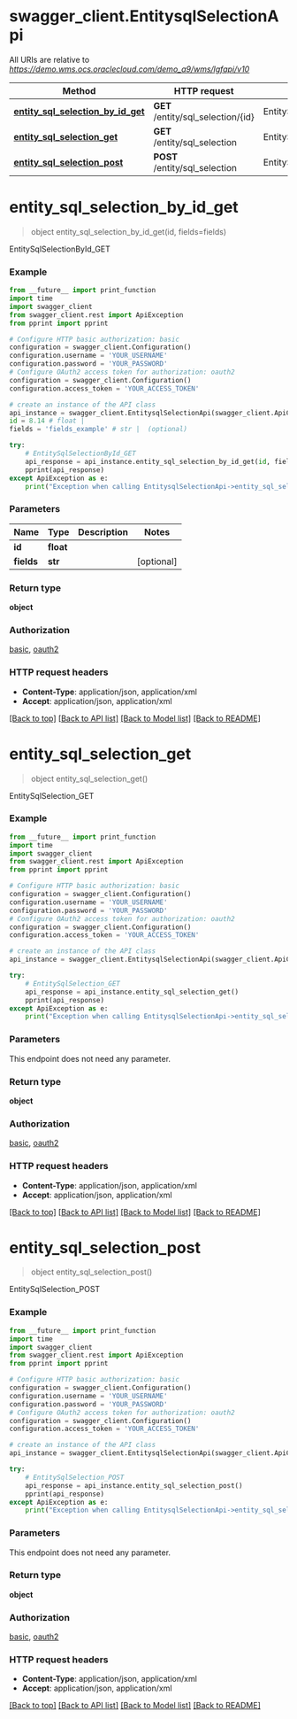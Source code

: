 # swagger_client.EntitysqlSelectionApi

All URIs are relative to *https://demo.wms.ocs.oraclecloud.com/demo_a9/wms/lgfapi/v10*

Method | HTTP request | Description
------------- | ------------- | -------------
[**entity_sql_selection_by_id_get**](EntitysqlSelectionApi.md#entity_sql_selection_by_id_get) | **GET** /entity/sql_selection/{id} | EntitySqlSelectionById_GET
[**entity_sql_selection_get**](EntitysqlSelectionApi.md#entity_sql_selection_get) | **GET** /entity/sql_selection | EntitySqlSelection_GET
[**entity_sql_selection_post**](EntitysqlSelectionApi.md#entity_sql_selection_post) | **POST** /entity/sql_selection | EntitySqlSelection_POST


# **entity_sql_selection_by_id_get**
> object entity_sql_selection_by_id_get(id, fields=fields)

EntitySqlSelectionById_GET



### Example
```python
from __future__ import print_function
import time
import swagger_client
from swagger_client.rest import ApiException
from pprint import pprint

# Configure HTTP basic authorization: basic
configuration = swagger_client.Configuration()
configuration.username = 'YOUR_USERNAME'
configuration.password = 'YOUR_PASSWORD'
# Configure OAuth2 access token for authorization: oauth2
configuration = swagger_client.Configuration()
configuration.access_token = 'YOUR_ACCESS_TOKEN'

# create an instance of the API class
api_instance = swagger_client.EntitysqlSelectionApi(swagger_client.ApiClient(configuration))
id = 8.14 # float | 
fields = 'fields_example' # str |  (optional)

try:
    # EntitySqlSelectionById_GET
    api_response = api_instance.entity_sql_selection_by_id_get(id, fields=fields)
    pprint(api_response)
except ApiException as e:
    print("Exception when calling EntitysqlSelectionApi->entity_sql_selection_by_id_get: %s\n" % e)
```

### Parameters

Name | Type | Description  | Notes
------------- | ------------- | ------------- | -------------
 **id** | **float**|  | 
 **fields** | **str**|  | [optional] 

### Return type

**object**

### Authorization

[basic](../README.md#basic), [oauth2](../README.md#oauth2)

### HTTP request headers

 - **Content-Type**: application/json, application/xml
 - **Accept**: application/json, application/xml

[[Back to top]](#) [[Back to API list]](../README.md#documentation-for-api-endpoints) [[Back to Model list]](../README.md#documentation-for-models) [[Back to README]](../README.md)

# **entity_sql_selection_get**
> object entity_sql_selection_get()

EntitySqlSelection_GET



### Example
```python
from __future__ import print_function
import time
import swagger_client
from swagger_client.rest import ApiException
from pprint import pprint

# Configure HTTP basic authorization: basic
configuration = swagger_client.Configuration()
configuration.username = 'YOUR_USERNAME'
configuration.password = 'YOUR_PASSWORD'
# Configure OAuth2 access token for authorization: oauth2
configuration = swagger_client.Configuration()
configuration.access_token = 'YOUR_ACCESS_TOKEN'

# create an instance of the API class
api_instance = swagger_client.EntitysqlSelectionApi(swagger_client.ApiClient(configuration))

try:
    # EntitySqlSelection_GET
    api_response = api_instance.entity_sql_selection_get()
    pprint(api_response)
except ApiException as e:
    print("Exception when calling EntitysqlSelectionApi->entity_sql_selection_get: %s\n" % e)
```

### Parameters
This endpoint does not need any parameter.

### Return type

**object**

### Authorization

[basic](../README.md#basic), [oauth2](../README.md#oauth2)

### HTTP request headers

 - **Content-Type**: application/json, application/xml
 - **Accept**: application/json, application/xml

[[Back to top]](#) [[Back to API list]](../README.md#documentation-for-api-endpoints) [[Back to Model list]](../README.md#documentation-for-models) [[Back to README]](../README.md)

# **entity_sql_selection_post**
> object entity_sql_selection_post()

EntitySqlSelection_POST



### Example
```python
from __future__ import print_function
import time
import swagger_client
from swagger_client.rest import ApiException
from pprint import pprint

# Configure HTTP basic authorization: basic
configuration = swagger_client.Configuration()
configuration.username = 'YOUR_USERNAME'
configuration.password = 'YOUR_PASSWORD'
# Configure OAuth2 access token for authorization: oauth2
configuration = swagger_client.Configuration()
configuration.access_token = 'YOUR_ACCESS_TOKEN'

# create an instance of the API class
api_instance = swagger_client.EntitysqlSelectionApi(swagger_client.ApiClient(configuration))

try:
    # EntitySqlSelection_POST
    api_response = api_instance.entity_sql_selection_post()
    pprint(api_response)
except ApiException as e:
    print("Exception when calling EntitysqlSelectionApi->entity_sql_selection_post: %s\n" % e)
```

### Parameters
This endpoint does not need any parameter.

### Return type

**object**

### Authorization

[basic](../README.md#basic), [oauth2](../README.md#oauth2)

### HTTP request headers

 - **Content-Type**: application/json, application/xml
 - **Accept**: application/json, application/xml

[[Back to top]](#) [[Back to API list]](../README.md#documentation-for-api-endpoints) [[Back to Model list]](../README.md#documentation-for-models) [[Back to README]](../README.md)

